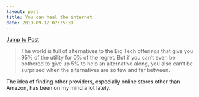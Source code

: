 ```yaml
---
layout: post
title: You can heal the internet
date: 2019-09-12 07:35:31
---
```

[Jump to Post](https://m.signalvnoise.com/you-can-heal-the-internet/)

> The world is full of alternatives to the Big Tech offerings that give you 95% of the utility for 0% of the regret. But if you can’t even be bothered to give up 5% to help an alternative along, you also can’t be surprised when the alternatives are so few and far between.

The idea of finding other providers, especially online stores other than Amazon, has been on my mind a lot lately.